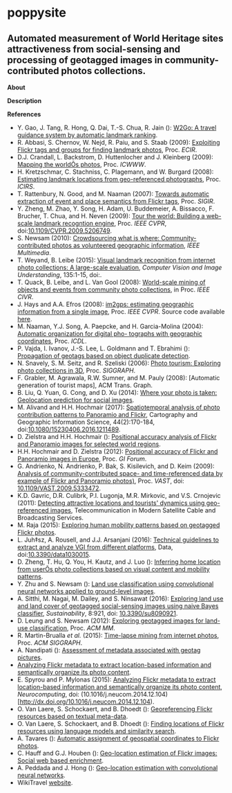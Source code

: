 poppysite
=======

Automated measurement of World Heritage sites attractiveness from social-sensing and processing of geotagged images in community-contributed photos collections.
---

**About**


**Description**


**<a name="References"></a>References**

* Y. Gao, J. Tang, R. Hong, Q. Dai, T.-S. Chua, R. Jain (): [W2Go: A travel guidance system by automatic landmark ranking](http://lms.comp.nus.edu.sg/sites/default/files/mm10-gaoyue.pdf).
* R. Abbasi, S. Chernov, W. Nejd, R. Paiu, and S. Staab (2009): [Exploiting Flickr tags and groups for finding landmark photos](), Proc. _ECIR_.
* D.J. Crandall, L. Backstrom, D. Huttenlocher and J. Kleinberg (2009): [Mapping the worldÕs photos](), Proc. _ICWWW_. 
* H. Kretzschmar, C. Stachniss, C. Plagemann, and W. Burgard (2008): [Estimating landmark locations from geo-referenced photographs](), Proc. _ICIRS_.
* T. Rattenbury, N. Good, and M. Naaman (2007): [Towards automatic extraction of event and place semantics from Flickr tags](), Proc. _SIGIR_.
* Y. Zheng, M. Zhao, Y. Song, H. Adam, U. Buddemeier, A. Bissacco, F. Brucher, T. Chua, and H. Neven (2009): [Tour the world: Building a web-scale landmark recogntion engine](http://ieeexplore.ieee.org/document/5206749/), Proc. _IEEE CVPR_, doi:[10.1109/CVPR.2009.5206749](https://doi.org/10.1109/CVPR.2009.5206749).
* S. Newsam (2010): [Crowdsourcing what is where: Community-contributed photos as volunteered geographic information](http://faculty2.ucmerced.edu/snewsam/papers/Newsam_IEEEMult10_Crowdsourcing.pdf), _IEEE Multimedia_.
* T. Weyand, B. Leibe (2015): [Visual landmark recognition from internet photo collections: A large-scale evaluation](http://www.sciencedirect.com/science/article/pii/S1077314215000363), _Computer Vision and Image Understanding_, 135:1-15, doi:.
* T. Quack, B. Leibe, and L. Van Gool (2008): [World-scale mining of objects and events from community photo collections](), in Proc.  _IEEE CIVR_.
* J. Hays and A.A. Efros (2008): [im2gps: estimating geographic information from a single image](), Proc. _IEEE CVPR_. Source code available [here](http://graphics.cs.cmu.edu/projects/im2gps/).
* M. Naaman, Y.J. Song, A. Paepcke, and H. Garcia-Molina (2004): [Automatic organization for digital pho- tographs with geographic coordinates](), Proc. _ICDL_.
* P. Vajda, I. Ivanov, J.-S. Lee, L. Goldmann and T. Ebrahimi (): [Propagation of geotags based on object duplicate detection](https://infoscience.epfl.ch/record/149446/files/article.pdf).
* N. Snavely, S. M. Seitz, and R. Szeliski (2006): [Photo tourism: Exploring photo collections in 3D](), Proc. _SIGGRAPH_.
* F. Grabler, M. Agrawala, R.W. Sumner, and M. Pauly (2008):  [Automatic generation of tourist maps], ACM Trans. Graph.
* B. Liu, Q. Yuan, G. Cong, and D. Xu (2014): [Where your photo is taken: Geolocation prediction for social images](http://www3.ntu.edu.sg/home/gaocong/papers/jasist14draft.pdf).
* M. Alivand and H.H. Hochmair (2017): [Spatiotemporal analysis of photo contribution patterns to Panoramio and Flickr](), Cartography and Geographic Information Science, 44(2):170-184, doi:[10.1080/15230406.2016.1211489](https://doi.org/10.1080/15230406.2016.1211489).
* D. Zielstra and H.H. Hochmair (): [Positional accuracy analysis of Flickr and Panoramio images for selected world regions](http://flrec.ifas.ufl.edu/geomatics/hochmair/pubs/zielstra_hochmair_JSS_2013_draft.pdf).
* H.H. Hochmair and D. Zielstra (2012): [Positional accuracy of Flickr and Panoramio images in Europe](http://gispoint.de/fileadmin/user_upload/paper_gis_open/537521015.pdf), Proc. _GI Forum_.
* G. Andrienko,  N. Andrienko, P. Bak, S. Kisilevich, and  D. Keim (2009): [Analysis of community-contributed space- and time-referenced data by example of Flickr and Panoramio photos)](https://pdfs.semanticscholar.org/074c/578aa02446f364d72014eeb852dce75d0d4c.pdf), Proc. _VAST_, doi: [10.1109/VAST.2009.5333472]().
* K.D. Gavric, D.R. Culibrk, P.I. Lugonja, M.R. Mirkovic, and V.S. Crnojevic (2011): [Detecting attractive locations and tourists' dynamics using geo-referenced images](), Telecommunication in Modern Satellite Cable and Broadcasting Services.
* M. Raja (2015): [Exploring human mobility patterns based on geotagged Flickr photos](https://pdfs.semanticscholar.org/21bf/61a3191c08ed927217372d999352760f9c26.pdf).
* L. Juh‡sz, A. Rousell, and J.J. Arsanjani (2016): [Technical guidelines to extract and analyze VGI from different platforms](), Data, doi:[10.3390/data1030015](10.3390/data1030015).
* D. Zheng, T. Hu, Q. You, H. Kautz, and J. Luo (): [Inferring home location from userÕs photo collections based on visual content and mobility patterns](https://www.cs.rochester.edu/u/kautz/papers/p21-zheng.pdf).
* Y. Zhu and S. Newsam (): [Land use classification using convolutional neural networks applied to ground-level images](http://faculty.ucmerced.edu/snewsam/papers/Zhu_SIGSPATIAL15_LandUseClassification.pdf). 
* A. Sitthi, M. Nagai, M. Dailey, and S. Ninsawat (2016): [Exploring land use and land cover of geotagged social-sensing images using naive Bayes classifier](), _Sustainability_, 8:921, doi: [10.3390/su8090921](10.3390/su8090921).
* D. Leung and S. Newsam (2012): [Exploring geotagged images for land-use classification](), Proc. _ACM MM_.
* R. Martin-Brualla _et al._ (2015): [Time-lapse mining from internet photos](), Proc. _ACM SIGGRAPH_.
* A. Nandipati (): [Assessment of metadata associated with geotag pictures](https://run.unl.pt/bitstream/10362/8260/1/TGEO0039.pdf).
* [Analyzing Flickr metadata to extract location-based information and semantically organize its photo content](). 
* E. Spyrou and P. Mylonas (2015): [Analyzing Flickr metadata to extract location-based information and semantically organize its photo content](http://citeseerx.ist.psu.edu/viewdoc/download?doi=10.1.1.698.136&rep=rep1&type=pdf), _Neurocomputing_, doi: (10.1016/j.neucom.2014.12.104)[http://dx.doi.org/10.1016/j.neucom.2014.12.104).
* O. Van Laere, S. Schockaert, and B. Dhoedt (): [Georeferencing Flickr resources based on textual meta-data](https://biblio.ugent.be/publication/4196622/file/4210851).
* O. Van Laere, S. Schockaert, and B. Dhoedt (): [Finding locations of Flickr resources using language models and similarity search](https://users.cs.cf.ac.uk/S.Schockaert/Publications_files/icmr.pdf).
* A. Tavares (): [Automatic assignment of geospatial coordinates to Flickr photos](https://fenix.tecnico.ulisboa.pt/downloadFile/281870113702499/resumo.pdf).
* C. Hauff and G.J. Houben (): [Geo-location estimation of Flickr images: Social web based enrichment](http://www.st.ewi.tudelft.nl/~hauff/papers/ECIR2012-hauff.pdf).
* A. Peddada and J. Hong (): [Geo-location estimation with convolutional neural networks](http://cs231n.stanford.edu/reports/2015/pdfs/CS231N_Final_Report_amanivp_jamesh93.pdf).
* WikiTravel [website](http://wikitravel.org/).

